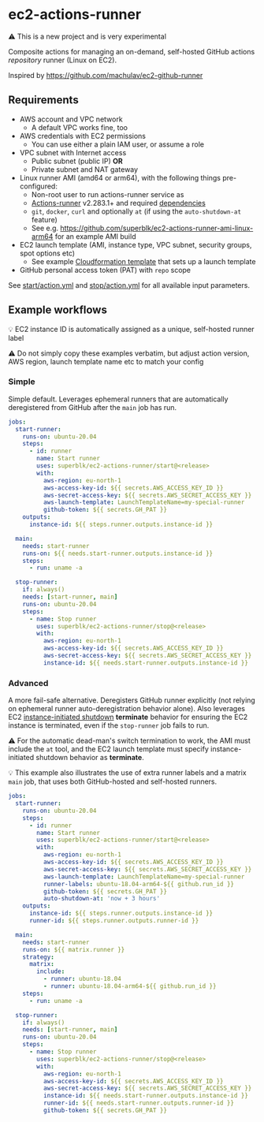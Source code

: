 # ec2-actions-runner

⚠️ This is a new project and is very experimental

Composite actions for managing an on-demand, self-hosted GitHub actions _repository_ runner (Linux on EC2).

Inspired by <https://github.com/machulav/ec2-github-runner>

## Requirements

- AWS account and VPC network
  - A default VPC works fine, too
- AWS credentials with EC2 permissions
  - You can use either a plain IAM user, or assume a role
- VPC subnet with Internet access
  - Public subnet (public IP) **OR**
  - Private subnet and NAT gateway
- Linux runner AMI (amd64 or arm64), with the following things pre-configured:
  - Non-root user to run actions-runner service as
  - [Actions-runner](https://github.com/actions/runner) v2.283.1+ and required [dependencies](https://github.com/actions/runner/blob/main/docs/start/envlinux.md)
  - `git`, `docker`, `curl` and optionally `at` (if using the `auto-shutdown-at` feature)
  - See e.g. <https://github.com/superblk/ec2-actions-runner-ami-linux-arm64> for an example AMI build
- EC2 launch template (AMI, instance type, VPC subnet, security groups, spot options etc)
  - See example [Cloudformation template](https://gist.github.com/jpalomaki/003c4d173a856cf64c6d35f8869a2de8) that sets up a launch template
- GitHub personal access token (PAT) with `repo` scope

See [start/action.yml](start/action.yml) and [stop/action.yml](stop/action.yml) for all available input parameters.

## Example workflows

💡 EC2 instance ID is automatically assigned as a unique, self-hosted runner label

⚠️ Do not simply copy these examples verbatim, but adjust action version, AWS region, launch template name etc to match your config

### Simple

Simple default. Leverages ephemeral runners that are automatically deregistered from GitHub after the `main` job has run.

```yaml
jobs:
  start-runner:
    runs-on: ubuntu-20.04
    steps:
      - id: runner
        name: Start runner
        uses: superblk/ec2-actions-runner/start@<release>
        with:
          aws-region: eu-north-1
          aws-access-key-id: ${{ secrets.AWS_ACCESS_KEY_ID }}
          aws-secret-access-key: ${{ secrets.AWS_SECRET_ACCESS_KEY }}
          aws-launch-template: LaunchTemplateName=my-special-runner
          github-token: ${{ secrets.GH_PAT }}
    outputs:
      instance-id: ${{ steps.runner.outputs.instance-id }}

  main:
    needs: start-runner
    runs-on: ${{ needs.start-runner.outputs.instance-id }}
    steps:
      - run: uname -a

  stop-runner:
    if: always()
    needs: [start-runner, main]
    runs-on: ubuntu-20.04
    steps:
      - name: Stop runner
        uses: superblk/ec2-actions-runner/stop@<release>
        with:
          aws-region: eu-north-1
          aws-access-key-id: ${{ secrets.AWS_ACCESS_KEY_ID }}
          aws-secret-access-key: ${{ secrets.AWS_SECRET_ACCESS_KEY }}
          instance-id: ${{ needs.start-runner.outputs.instance-id }}
```

### Advanced

A more fail-safe alternative. Deregisters GitHub runner explicitly (not relying on ephemeral runner auto-deregistration behavior alone). Also leverages EC2 [instance-initiated shutdown](https://docs.aws.amazon.com/AWSEC2/latest/UserGuide/terminating-instances.html#Using_ChangingInstanceInitiatedShutdownBehavior) **terminate** behavior for ensuring the EC2 instance is terminated, even if the `stop-runner` job fails to run.

⚠️ For the automatic dead-man's switch termination to work, the AMI must include the `at` tool, and the EC2 launch template must specify instance-initiated shutdown behavior as **terminate**.

💡 This example also illustrates the use of extra runner labels and a matrix `main` job, that uses both GitHub-hosted and self-hosted runners.

```yaml
jobs:
  start-runner:
    runs-on: ubuntu-20.04
    steps:
      - id: runner
        name: Start runner
        uses: superblk/ec2-actions-runner/start@<release>
        with:
          aws-region: eu-north-1
          aws-access-key-id: ${{ secrets.AWS_ACCESS_KEY_ID }}
          aws-secret-access-key: ${{ secrets.AWS_SECRET_ACCESS_KEY }}
          aws-launch-template: LaunchTemplateName=my-special-runner
          runner-labels: ubuntu-18.04-arm64-${{ github.run_id }}
          github-token: ${{ secrets.GH_PAT }}
          auto-shutdown-at: 'now + 3 hours'
    outputs:
      instance-id: ${{ steps.runner.outputs.instance-id }}
      runner-id: ${{ steps.runner.outputs.runner-id }}

  main:
    needs: start-runner
    runs-on: ${{ matrix.runner }}
    strategy:
      matrix:
        include:
          - runner: ubuntu-18.04
          - runner: ubuntu-18.04-arm64-${{ github.run_id }}
    steps:
      - run: uname -a

  stop-runner:
    if: always()
    needs: [start-runner, main]
    runs-on: ubuntu-20.04
    steps:
      - name: Stop runner
        uses: superblk/ec2-actions-runner/stop@<release>
        with:
          aws-region: eu-north-1
          aws-access-key-id: ${{ secrets.AWS_ACCESS_KEY_ID }}
          aws-secret-access-key: ${{ secrets.AWS_SECRET_ACCESS_KEY }}
          instance-id: ${{ needs.start-runner.outputs.instance-id }}
          runner-id: ${{ needs.start-runner.outputs.runner-id }}
          github-token: ${{ secrets.GH_PAT }}
```
